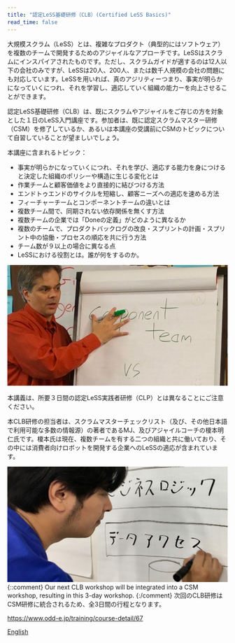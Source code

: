 ```yaml
---
title: "認定LeSS基礎研修（CLB）(Certified LeSS Basics)"
read_time: false
---
```


大規模スクラム（LeSS）とは、複雑なプロダクト（典型的にはソフトウェア）を複数のチームで開発するためのアジャイルなアプローチです。LeSSはスクラムにインスパイアされたものです。ただし、スクラムガイドが適するのは12人以下の会社のみですが、LeSSは20人、200人、または数千人規模の会社の問題にも対応しています。LeSSを用いれば、真のアジリティーつまり、事実が明らかになっていくにつれ、それを学習し、適応していく組織の能力ーを向上させることができます。

認定LeSS基礎研修（CLB）は、既にスクラムやアジャイルをご存じの方を対象とした１日のLeSS入門講座です。参加者は、既に認定スクラムマスター研修（CSM）を修了しているか、あるいは本講座の受講前にCSMのトピックについて自習していることが望ましいでしょう。

本講座に含まれるトピック：

* 事実が明らかになっていくにつれ、それを学び、適応する能力を身につけると決定した組織のポリシーや構造に生じる変化とは
* 作業チームと顧客価値をより直接的に結びつける方法
* エンドトゥエンドのサイクルを短縮し、顧客ニーズへの適応を速める方法
* フィーチャーチームとコンポーネントチームの違いとは
* 複数チーム間で、同期されない依存関係を無くす方法
* 複数チームの企業では「Doneの定義」がどのように異なるか
* 複数のチームで、プロダクトバックログの改良・スプリントの計画・スプリント中の協働・プロセスの順応を共に行う方法
* チーム数が９以上の場合に異なる点
* LeSSにおける役割とは。誰が何をするのか。

![MJ Tokyo CLB Class](/images/tokyo-CLB-class.jpg)

本講義は、所要３日間の認定LeSS実践者研修（CLP）とは異なることにご注意ください。

本CLB研修の担当者は、スクラムマスターチェックリスト（及び、その他日本語で利用可能な多数の情報源）の著者であるMJ、及びアジャイルコーチの榎本明仁氏です。榎本氏は現在、複数チームを有する二つの組織と共に働いており、その中には消費者向けロボットを開発する企業へのLeSSの適応が含まれています。

![Aki writing](/images/aki-writing.jpg)
{::comment} Our next CLB workshop will be integrated into a CSM workshop, resulting in this 3-day workshop. {:/comment}
次回のCLB研修はCSM研修に統合されるため、全3日間の行程となります。

<https://www.odd-e.jp/training/course-detail/67>


[English](https://docs.google.com/document/d/1_-RuYRI7_eNYdOdqFEVda9tsEZqvwfVoUrUY7PZnyEM/edit?usp=sharing)
